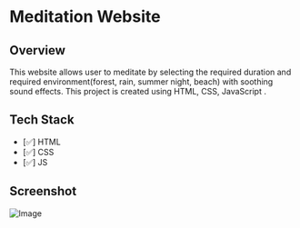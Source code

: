 # Meditation Website

## Overview
This website allows user to meditate by selecting the required duration and required environment(forest, rain, summer night, beach) with soothing sound effects.
This project is created using HTML, CSS, JavaScript .


## Tech Stack

- [✅] HTML
- [✅] CSS
- [✅] JS

## Screenshot

![Image](https://user-images.githubusercontent.com/59368657/168222994-0fa6ce82-cccc-4b99-be05-fbd65140d1b4.png)
